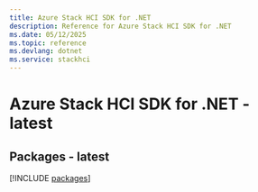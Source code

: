```yaml
---
title: Azure Stack HCI SDK for .NET
description: Reference for Azure Stack HCI SDK for .NET
ms.date: 05/12/2025
ms.topic: reference
ms.devlang: dotnet
ms.service: stackhci
---
```

# Azure Stack HCI SDK for .NET - latest
## Packages - latest
[!INCLUDE [packages](stack-hci-index.md)]